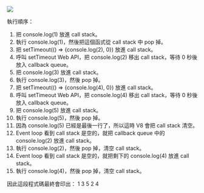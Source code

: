 ![](https://miro.medium.com/max/1838/1*iHhUyO4DliDwa6x_cO5E3A.gif)

執行順序：

1. 把 console.log(1) 放進 call stack。
2. 執行 console.log(1)，然後把這個函式從 call stack 中 pop 掉。
3. 把 setTimeout(() => {console.log(2), 0}) 放進 call stack。
4. 呼叫 setTimeout Web API，把 console.log(2) 移出 call stack，等待 0 秒後放入 callback queue。
5. 把 console.log(3) 放進 call stack。
6. 執行 console.log(3)，然後 pop 掉。
7. 把 setTimeout(() => {console.log(4), 0}) 放進 call stack。
8. 呼叫 setTimeout Web API，把 console.log(4) 移出 call stack，等待 0 秒後放入 callback queue。
9. 把 console.log(5) 放進 call stack。
10. 執行 console.log(5)，然後 pop 掉。
11. 因為 console.log(5) 已經是最後一行了，所以這時 V8 會把 call stack 清空。
14. Event loop 看到 call stack 是空的，就把 callback queue 中的 console.log(2) 放進 call stack。
15. 執行 console.log(2)，然後 pop 掉，清空 call stack。
16. Event loop 看到 call stack 是空的，就把剩下的 console.log(4) 放進 call stack。
17. 執行 console.log(4)，然後 pop 掉，清空 call stack。

因此這段程式碼最終會印出：
1
3
5
2
4